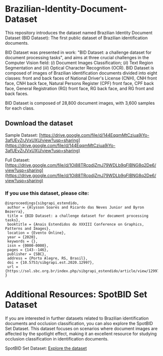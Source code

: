 # Brazilian-Identity-Document-Dataset
This repository introduces the dataset named Brazilian Identity Document Dataset (BID Dataset): The first public dataset of Brazilian identification documents.

BID Dataset was presented in work: "BID Dataset: a challenge dataset for document processing tasks", and aims at three crucial challenges in the Computer Vision field: (*i*) Document Images Classification; (*ii*) Text Region Segmentation and (*iii*) Optical Character Recognition (OCR). BID Dataset is composed of images of Brazilian identification documents divided into eight classes: front and back faces of National Driver's License (CNH), CNH front face, CNH back face, Natural Persons Register (CPF) front face, CPF back face, General Registration (RG) front face, RG back face, and RG front and back faces.

BID Dataset is composed of 28,800 document images, with 3,600 samples for each class.


## Download the dataset

Sample Dataset: [https://drive.google.com/file/d/144EqqmMtCziua9iYo-3afUEvZrJVxUXU/view?usp=sharing](https://drive.google.com/file/d/144EqqmMtCziua9iYo-3afUEvZrJVxUXU/view?usp=sharing)


Full Dataset: [https://drive.google.com/file/d/1Oi88TRcpdjZmJ79WDLb9qFlBNG8q2De6/view?usp=sharing](https://drive.google.com/file/d/1Oi88TRcpdjZmJ79WDLb9qFlBNG8q2De6/view?usp=sharing)


### If you use this dataset, please cite:

```` 
@inproceedings{sibgrapi_estendido,
 author = {Álysson Soares and Ricardo das Neves Junior and Byron Bezerra},
 title = {BID Dataset: a challenge dataset for document processing tasks},
 booktitle = {Anais Estendidos do XXXIII Conference on Graphics, Patterns and Images},
 location = {Evento Online},
 year = {2020},
 keywords = {},
 issn = {0000-0000},
 pages = {143--146},
 publisher = {SBC},
 address = {Porto Alegre, RS, Brasil},
 doi = {10.5753/sibgrapi.est.2020.12997},
 url = {https://sol.sbc.org.br/index.php/sibgrapi_estendido/article/view/12997}
}
````

# Additional Resources: SpotBID Set Dataset

If you are interested in further datasets related to Brazilian identification documents and occlusion classification, you can also explore the SpotBID Set Dataset. This dataset focuses on scenarios where document images are affected by the spotlight effect, making it an excellent resource for studying occlusion classification in identification documents.

SpotBID Set Dataset: [Explore the dataset](https://github.com/ricardobnjunior/SpotBid-Set-Dataset)
